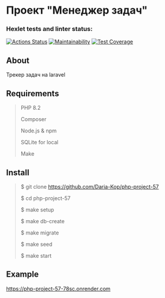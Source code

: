 # Проект "Менеджер задач"

### Hexlet tests and linter status:

[![Actions Status](https://github.com/Daria-Kop/php-project-57/actions/workflows/hexlet-check.yml/badge.svg)](https://github.com/Daria-Kop/php-project-57/actions)
[![Maintainability](https://api.codeclimate.com/v1/badges/20054c85ff36e1266441/maintainability)](https://codeclimate.com/github/Daria-Kop/php-project-57/maintainability)
[![Test Coverage](https://api.codeclimate.com/v1/badges/20054c85ff36e1266441/test_coverage)](https://codeclimate.com/github/Daria-Kop/php-project-57/test_coverage)

## About

Трекер задач на laravel

## Requirements

> PHP 8.2
>
>Composer
>
>Node.js & npm
>
>SQLite for local
>
>Make
>

## Install

> $ git clone https://github.com/Daria-Kop/php-project-57
>
>$ cd php-project-57
>
>$ make setup
>
>$ make db-create
>
>$ make migrate
>
>$ make seed
>
>$ make start

## Example

https://php-project-57-78sc.onrender.com

